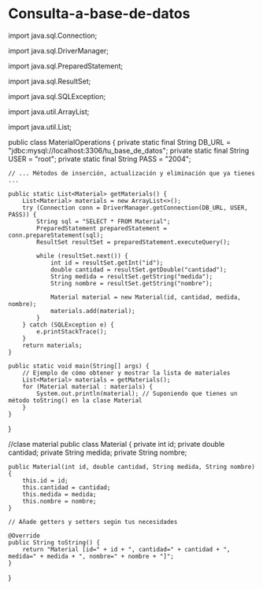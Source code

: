 # Consulta-a-base-de-datos

import java.sql.Connection;

import java.sql.DriverManager;

import java.sql.PreparedStatement;

import java.sql.ResultSet;

import java.sql.SQLException;

import java.util.ArrayList;

import java.util.List;

public class MaterialOperations {
    private static final String DB_URL = "jdbc:mysql://localhost:3306/tu_base_de_datos";
    private static final String USER = "root";
    private static final String PASS = "2004";

    // ... Métodos de inserción, actualización y eliminación que ya tienes ...

    public static List<Material> getMaterials() {
        List<Material> materials = new ArrayList<>();
        try (Connection conn = DriverManager.getConnection(DB_URL, USER, PASS)) {
            String sql = "SELECT * FROM Material";
            PreparedStatement preparedStatement = conn.prepareStatement(sql);
            ResultSet resultSet = preparedStatement.executeQuery();

            while (resultSet.next()) {
                int id = resultSet.getInt("id");
                double cantidad = resultSet.getDouble("cantidad");
                String medida = resultSet.getString("medida");
                String nombre = resultSet.getString("nombre");

                Material material = new Material(id, cantidad, medida, nombre);
                materials.add(material);
            }
        } catch (SQLException e) {
            e.printStackTrace();
        }
        return materials;
    }

    public static void main(String[] args) {
        // Ejemplo de cómo obtener y mostrar la lista de materiales
        List<Material> materials = getMaterials();
        for (Material material : materials) {
            System.out.println(material); // Suponiendo que tienes un método toString() en la clase Material
        }
    }
}

//clase material 
public class Material {
    private int id;
    private double cantidad;
    private String medida;
    private String nombre;

    public Material(int id, double cantidad, String medida, String nombre) {
        this.id = id;
        this.cantidad = cantidad;
        this.medida = medida;
        this.nombre = nombre;
    }

    // Añade getters y setters según tus necesidades

    @Override
    public String toString() {
        return "Material [id=" + id + ", cantidad=" + cantidad + ", medida=" + medida + ", nombre=" + nombre + "]";
    }
}
